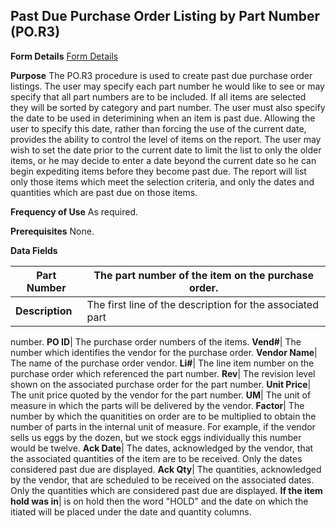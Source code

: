 ## Past Due Purchase Order Listing by Part Number (PO.R3)
<PageHeader />

**Form Details**
[Form Details](../PO-R3-1/README.md)

**Purpose**
The PO.R3 procedure is used to create past due purchase order listings. The
user may specify each part number he would like to see or may specify that all
part numbers are to be included. If all items are selected they will be sorted
by category and part number. The user must also specify the date to be used in
deterimining when an item is past due. Allowing the user to specify this date,
rather than forcing the use of the current date, provides the ability to
control the level of items on the report. The user may wish to set the date
prior to the current date to limit the list to only the older items, or he may
decide to enter a date beyond the current date so he can begin expediting
items before they become past due. The report will list only those items which
meet the selection criteria, and only the dates and quantities which are past
due on those items.

**Frequency of Use**
As required.

**Prerequisites**
None.

**Data Fields**

| **Part Number** | The part number of the item on the purchase order.        |
| --------------- | --------------------------------------------------------- |
| **Description** | The first line of the description for the associated part |
number.
**PO ID**|  The purchase order numbers of the items.
**Vend#**|  The number which identifies the vendor for the purchase order.
**Vendor Name**|  The name of the purchase order vendor.
**Li#**|  The line item number on the purchase order which referenced the part
number.
**Rev**|  The revision level shown on the associated purchase order for the
part number.
**Unit Price**|  The unit price quoted by the vendor for the part number.
**UM**|  The unit of measure in which the parts will be delivered by the
vendor.
**Factor**|  The number by which the quanitities on order are to be multiplied
to obtain the number of parts in the internal unit of measure. For example, if
the vendor sells us eggs by the dozen, but we stock eggs individually this
number would be twelve.
**Ack Date**|  The dates, acknowledged by the vendor, that the associated
quantities of the item are to be received. Only the dates considered past due
are displayed.
**Ack Qty**|  The quantities, acknowledged by the vendor, that are scheduled
to be received on the associated dates. Only the quantities which are
considered past due are displayed.
**If the item hold was in**|  is on hold then the word "HOLD" and the date on
which the itiated will be placed under the date and quantity columns.

<badge text= "Version 8.10.57 " vertical="middle" />

<PageFooter />
